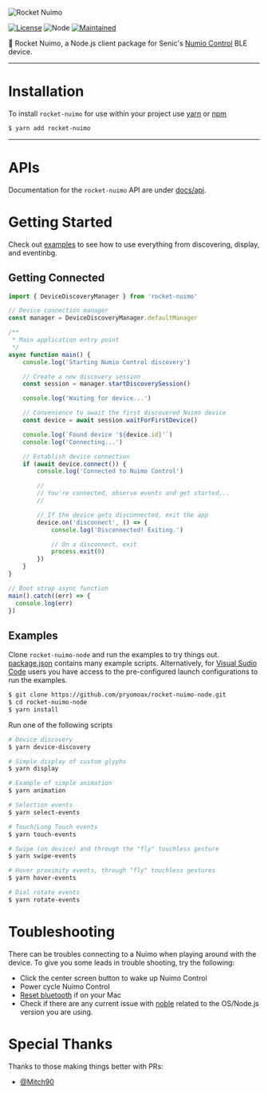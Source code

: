 ![Rocket Nuimo](https://github.com/pryomoax/rocket-nuimo-node/raw/main/assets/rocket-nuimo.png)

[![License](https://img.shields.io/github/license/pryomoax/rocket-nuimo-node.svg?style=for-the-badge)](./LICENSE)
![Node](https://img.shields.io/npm/v/rocket-nuimo.svg?style=for-the-badge&label=version)
[![Maintained](https://img.shields.io/badge/Maintained%3F-yes-green.svg?style=for-the-badge)](https://github.com/pryomoax/rocket-nuimo-node/graphs/commit-activity)

🚀 Rocket Nuimo, a Node.js client package for Senic's [Numio Control](https://www.senic.com/nuimo-control) BLE device.

----

# Installation
To install `rocket-nuimo` for use within your project use [yarn](https://yarnpkg.com) or [npm](https://npmjs.com)

```bash
$ yarn add rocket-nuimo
```

----

# APIs

Documentation for the `rocket-nuimo` API are under [docs/api](./docs/api).

# Getting Started

Check out [examples](./examples) to see how to use everything from discovering, display, and eventinbg.

## Getting Connected

```javascript
import { DeviceDiscoveryManager } from 'rocket-nuimo'

// Device connection manager
const manager = DeviceDiscoveryManager.defaultManager

/**
 * Main application entry point
 */
async function main() {
    console.log('Starting Numio Control discovery')

    // Create a new discovery session
    const session = manager.startDiscoverySession()

    console.log('Waiting for device...')

    // Convenience to await the first discovered Nuimo device
    const device = await session.waitForFirstDevice()

    console.log(`Found device '${device.id}'`)
    console.log('Connecting...')

    // Establish device connection
    if (await device.connect()) {
        console.log('Connected to Nuimo Control')

        //
        // You're connected, observe events and get started...
        //

        // If the device gets disconnected, exit the app
        device.on('disconnect', () => {
            console.log('Disconnected! Exiting.')

            // On a disconnect, exit
            process.exit(0)
        })
    }
}

// Boot strap async function
main().catch((err) => {
  console.log(err)
})
```

## Examples

Clone `rocket-nuimo-node` and run the examples to try things out. [package.json](./package.json) contains many example scripts. Alternatively, for [Visual Sudio Code](https://code.visualstudio.com/) users you have access to the pre-configured launch configurations to run the examples.

```bash
$ git clone https://github.com/pryomoax/rocket-nuimo-node.git
$ cd rocket-nuimo-node
$ yarn install
```

Run one of the following scripts

```bash
# Device discovery
$ yarn device-discovery

# Simple display of custom glyphs
$ yarn display

# Example of simple animation
$ yarn animation

# Selection events
$ yarn select-events

# Touch/Long Touch events
$ yarn touch-events

# Swipe (on device) and through the "fly" touchless gesture
$ yarn swipe-events

# Hover proximity events, through "fly" touchless gestures
$ yarn hover-events

# Dial rotate events
$ yarn rotate-events
```

# Toubleshooting

There can be troubles connecting to a Nuimo when playing around with the device. To give you some leads in trouble shooting, try the following:

- Click the center screen button to wake up Nuimo Control
- Power cycle Nuimo Control
- [Reset bluetooth](https://macpaw.com/how-to/fix-bluetooth-not-available-problem) if on your Mac
- Check if there are any current issue with [noble](https://github.com/noble/noble) related to the OS/Node.js version you are using.

# Special Thanks

Thanks to those making things better with PRs:

* [@Mitch90](https://github.com/Mitch90)
